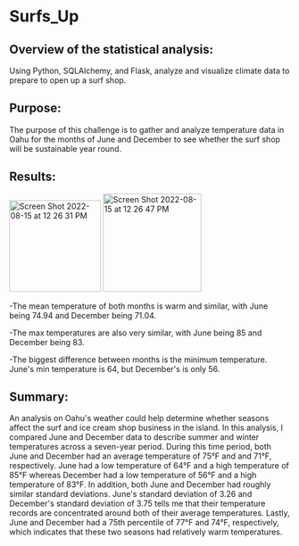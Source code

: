 # Surfs_Up

## Overview of the statistical analysis:

Using Python, SQLAlchemy, and Flask, analyze and visualize climate data to  prepare to open up a surf shop.

## Purpose:

The purpose of this challenge is to gather and analyze temperature data in Oahu for the months of June and December to see whether the surf shop will be sustainable year round.

## Results:

<img width="164" alt="Screen Shot 2022-08-15 at 12 26 31 PM" src="https://user-images.githubusercontent.com/107584891/184695545-3eaa041c-ee93-4fa0-bb60-c1fd82a19c24.png">

<img width="176" alt="Screen Shot 2022-08-15 at 12 26 47 PM" src="https://user-images.githubusercontent.com/107584891/184695488-7e85d8e4-3dc3-4bc7-92c9-75e7343818b8.png">



-The mean temperature of both months is warm and similar, with June being 74.94 and December being 71.04.

-The max temperatures are also very similar, with June being 85 and December being 83.

-The biggest difference between months is the minimum temperature. June's min temperature is 64, but December's is only 56.

## Summary:

An analysis on Oahu's weather could help determine whether seasons affect the surf and ice cream shop business in the island. In this analysis, I compared June and December data to describe summer and winter temperatures across a seven-year period. During this time period, both June and December had an average temperature of 75°F and and 71°F, respectively. June had a low temperature of 64°F and a high temperature of 85°F whereas December had a low temperature of 56°F and a high temperature of 83°F. In addition, both June and December had roughly similar standard deviations. June's standard deviation of 3.26 and December's standard deviation of 3.75 tells me that their temperature records are concentrated around both of their average temperatures. Lastly, June and December had a 75th percentile of 77°F and 74°F, respectively, which indicates that these two seasons had relatively warm temperatures.


